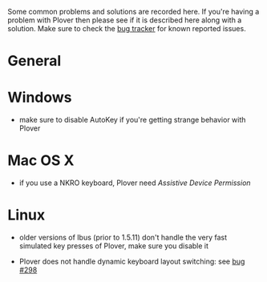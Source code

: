 Some common problems and solutions are recorded here. If you're having a problem with Plover then please see if it is described here along with a solution. Make sure to check the [bug tracker](https://github.com/openstenoproject/plover/issues) for known reported issues.

# General

# Windows

* make sure to disable AutoKey if you're getting strange behavior with Plover

# Mac OS X

* if you use a NKRO keyboard, Plover need *Assistive Device Permission*

# Linux

* older versions of Ibus (prior to 1.5.11) don't handle the very fast simulated key presses of Plover, make sure you disable it

* Plover does not handle dynamic keyboard layout switching: see [bug #298](https://github.com/openstenoproject/plover/issues/298)
